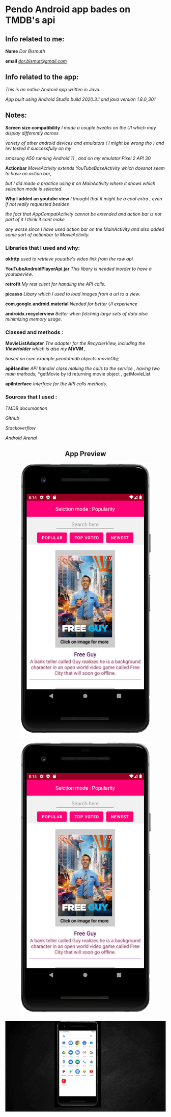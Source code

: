 

# Pendo Android app bades on TMDB's api

## Info related to me:
**Name**  *Dor Bismuth*

**email**  *dor.bismut@gmail.com*


## Info related to the app:
*This is an native Android app written in Java.*

*App built using Android Studio build 2020.3.1 and java version 1.8.0_301*

## Notes:

**Screen size compatibility**  *I made a couple tweaks on the UI which may display differently across*

*variety of other android devices and emulators ( I might be wrong tho ) and Iev tested it successfully on my*

*smasung A50 running Android 11 , and on my emulator Pixel 2 API 30*


**Actionbar**  *MovieActivity extends  YouTubeBaseActivity which doesnot seem to have an action bar,*

*but I did made a practice using it on MainActivity where it shows which selection mode is selected.*

**Why I added an youtube view**  *I thought that it might be a cool extra , even if not really requested besides*

*the fact that AppCompatActivity cannot be extended and action bar is not part of it I think it cant make*

*any worse since I have used action bar on the MainActivity and also added some sort of actionbar to MovieActivity.*

### Libraries that I used and why:
**okhttp**  *used to retrieve youutbe's video link from the raw api*

**YouTubeAndroidPlayerApi.jar**  *This libary is needed inorder to have a youtubeview.*



**retrofit**  *My rest client for handling the API calls.*


**picasso**  *Libary which I used to load images from a url to a view.*


**com.google.android.material**  *Needed for better UI experience*


**androidx.recyclerview**  *Better when fetching large sets of data also minimizing memory usage.*




### Classed and methods :
**MovieListAdapter**  *The adapter for the RecyclerView, including the **ViewHolder** which is also my **MVVM** ,*

*based on com.example.pendotmdb.objects.movieObj;*

**apiHandler**  *API handler class making the calls to the service , having two main methods,*
*getMovie by id returning movie object , getMovieList


**apiInterface**  *Interface for the API calls methods.*

### Sources that I used :
*TMDB documantion*

*Github*

*Stackoverflow*

*Android Arenal*


<div align="center">

## App Preview
![Screenshot_2](Screenshot_1.png "Screenshot_2")

![Screenshot_2](Screenshot_1.png "Screenshot_2")


![app gif](app.gif "app gif")